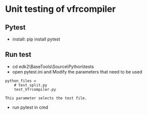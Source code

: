 # Unit testing of vfrcompiler

## Pytest
- install: pip install pytest

## Run test
- cd edk2\BaseTools\Source\Python\tests
- open pytest.ini and Modify the parameters that need to be used
```
python_files =
    # test_split.py
    test_Vfrcompiler.py

This parameter selects the test file.
```

- run pytest in cmd